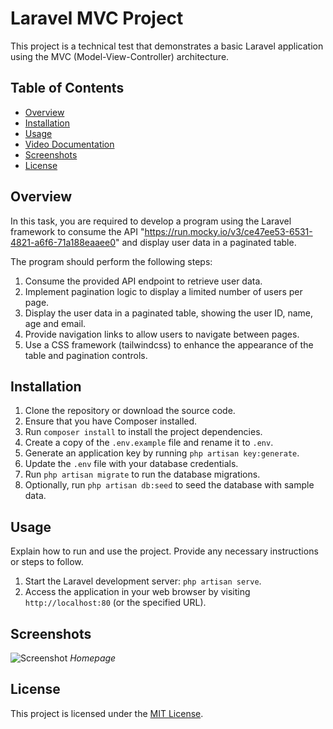 # Laravel MVC Project

This project is a technical test that demonstrates a basic Laravel application using the MVC (Model-View-Controller) architecture.

## Table of Contents

-   [Overview](#overview)
-   [Installation](#installation)
-   [Usage](#usage)
-   [Video Documentation](#video-documentation)
-   [Screenshots](#screenshots)
-   [License](#license)

## Overview

In this task, you are required to develop a program using the Laravel framework to consume the API "https://run.mocky.io/v3/ce47ee53-6531-4821-a6f6-71a188eaaee0" and display user data in a paginated table.

The program should perform the following steps:

1. Consume the provided API endpoint to retrieve user data.
2. Implement pagination logic to display a limited number of users per page.
3. Display the user data in a paginated table, showing the user ID, name, age and email.
4. Provide navigation links to allow users to navigate between pages.
5. Use a CSS framework (tailwindcss) to enhance the appearance of the table and pagination controls.

## Installation

1. Clone the repository or download the source code.
2. Ensure that you have Composer installed.
3. Run `composer install` to install the project dependencies.
4. Create a copy of the `.env.example` file and rename it to `.env`.
5. Generate an application key by running `php artisan key:generate`.
6. Update the `.env` file with your database credentials.
7. Run `php artisan migrate` to run the database migrations.
8. Optionally, run `php artisan db:seed` to seed the database with sample data.

## Usage

Explain how to run and use the project. Provide any necessary instructions or steps to follow.

1. Start the Laravel development server: `php artisan serve`.
2. Access the application in your web browser by visiting `http://localhost:80` (or the specified URL).

## Screenshots

![Screenshot](https://imgur.com/j46zpPS.png)
_Homepage_

## License

This project is licensed under the [MIT License](https://opensource.org/licenses/MIT).
